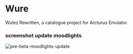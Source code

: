 # Wure
Wulez Rewritten, a catalogue project for Arcturus Emulator.

### screenshot update moodlights
![pre-beta-moodlights-update](https://cdn.discordapp.com/attachments/557240155040251909/776474667232919582/unknown.png)